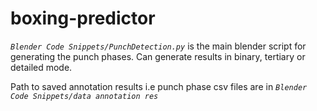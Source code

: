 # boxing-predictor


_`Blender Code Snippets/PunchDetection.py`_ is the main blender script for generating the punch phases. 
Can generate results in binary, tertiary or detailed mode.

Path to saved annotation results i.e punch phase csv files are in _`Blender Code Snippets/data annotation res`_